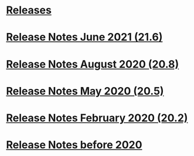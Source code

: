 # [Releases](releases.md)
# [Release Notes June 2021 (21.6)](release-21-6.md)
# [Release Notes August 2020 (20.8)](release-20-8.md)
# [Release Notes May 2020 (20.5)](release-20-5.md)
# [Release Notes February 2020 (20.2)](release-20-2.md)
# [Release Notes before 2020](release-old.md)
